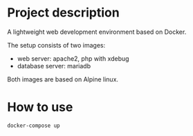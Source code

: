 # Project description

A lightweight web development environment based on Docker.

The setup consists of two images:
- web server: apache2, php with xdebug
- database server: mariadb

Both images are based on Alpine linux.

# How to use

    docker-compose up
